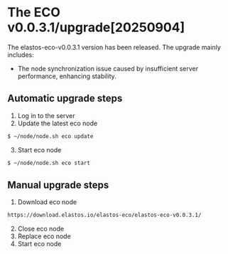 # The ECO v0.0.3.1/upgrade[20250904]

The elastos-eco-v0.0.3.1 version has been released. The upgrade mainly includes:

-  The node synchronization issue caused by insufficient server performance, enhancing stability.


## Automatic upgrade steps

1. Log in to the server
2. Update the latest eco node

```bash
$ ~/node/node.sh eco update
```

3. Start eco node

```bash
$ ~/node/node.sh eco start
```


## Manual upgrade steps

1. Download eco node

```bash
https://download.elastos.io/elastos-eco/elastos-eco-v0.0.3.1/
```

2. Close eco node
3. Replace eco node
4. Start eco node
